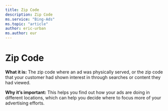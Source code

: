 ```yaml
---
title: Zip Code
description: Zip Code
ms.service: "Bing-Ads"
ms.topic: "article"
author: eric-urban
ms.author: eur
---
```


# Zip Code

**What it is:**    The zip code where an ad was physically served, or the zip code that your customer had shown interest in through searches or content they had viewed.

**Why it’s important:**    This helps you find out how your ads are doing in different locations, which can help you decide where to focus more of your advertising efforts.


